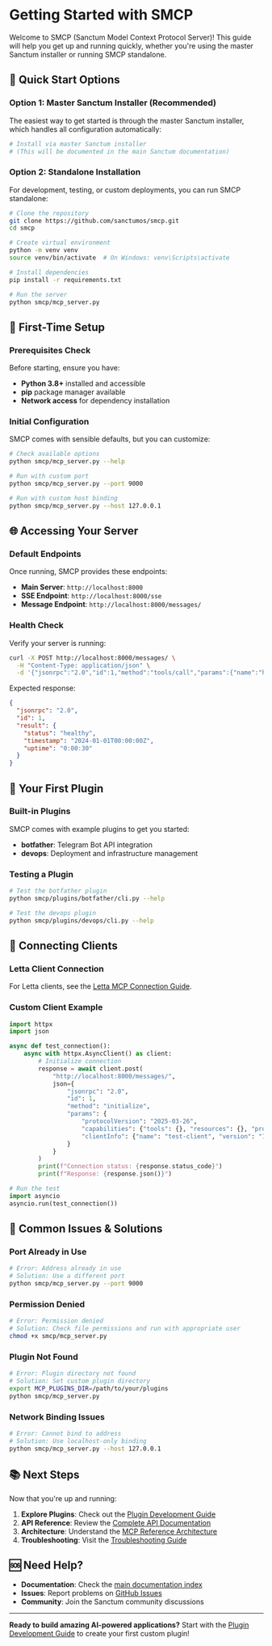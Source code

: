 # Getting Started with SMCP

Welcome to SMCP (Sanctum Model Context Protocol Server)! This guide will help you get up and running quickly, whether you're using the master Sanctum installer or running SMCP standalone.

## 🚀 Quick Start Options

### Option 1: Master Sanctum Installer (Recommended)
The easiest way to get started is through the master Sanctum installer, which handles all configuration automatically:

```bash
# Install via master Sanctum installer
# (This will be documented in the main Sanctum documentation)
```

### Option 2: Standalone Installation
For development, testing, or custom deployments, you can run SMCP standalone:

```bash
# Clone the repository
git clone https://github.com/sanctumos/smcp.git
cd smcp

# Create virtual environment
python -m venv venv
source venv/bin/activate  # On Windows: venv\Scripts\activate

# Install dependencies
pip install -r requirements.txt

# Run the server
python smcp/mcp_server.py
```

## 🔧 First-Time Setup

### Prerequisites Check
Before starting, ensure you have:
- **Python 3.8+** installed and accessible
- **pip** package manager available
- **Network access** for dependency installation

### Initial Configuration
SMCP comes with sensible defaults, but you can customize:

```bash
# Check available options
python smcp/mcp_server.py --help

# Run with custom port
python smcp/mcp_server.py --port 9000

# Run with custom host binding
python smcp/mcp_server.py --host 127.0.0.1
```

## 🌐 Accessing Your Server

### Default Endpoints
Once running, SMCP provides these endpoints:

- **Main Server**: `http://localhost:8000`
- **SSE Endpoint**: `http://localhost:8000/sse`
- **Message Endpoint**: `http://localhost:8000/messages/`

### Health Check
Verify your server is running:

```bash
curl -X POST http://localhost:8000/messages/ \
  -H "Content-Type: application/json" \
  -d '{"jsonrpc":"2.0","id":1,"method":"tools/call","params":{"name":"health","arguments":{}}}'
```

Expected response:
```json
{
  "jsonrpc": "2.0",
  "id": 1,
  "result": {
    "status": "healthy",
    "timestamp": "2024-01-01T00:00:00Z",
    "uptime": "0:00:30"
  }
}
```

## 🔌 Your First Plugin

### Built-in Plugins
SMCP comes with example plugins to get you started:

- **botfather**: Telegram Bot API integration
- **devops**: Deployment and infrastructure management

### Testing a Plugin
```bash
# Test the botfather plugin
python smcp/plugins/botfather/cli.py --help

# Test the devops plugin
python smcp/plugins/devops/cli.py --help
```

## 🔗 Connecting Clients

### Letta Client Connection
For Letta clients, see the [Letta MCP Connection Guide](Letta-MCP-Connection-Guide.md).

### Custom Client Example
```python
import httpx
import json

async def test_connection():
    async with httpx.AsyncClient() as client:
        # Initialize connection
        response = await client.post(
            "http://localhost:8000/messages/",
            json={
                "jsonrpc": "2.0",
                "id": 1,
                "method": "initialize",
                "params": {
                    "protocolVersion": "2025-03-26",
                    "capabilities": {"tools": {}, "resources": {}, "prompts": {}},
                    "clientInfo": {"name": "test-client", "version": "1.0.0"}
                }
            }
        )
        print(f"Connection status: {response.status_code}")
        print(f"Response: {response.json()}")

# Run the test
import asyncio
asyncio.run(test_connection())
```

## 🚨 Common Issues & Solutions

### Port Already in Use
```bash
# Error: Address already in use
# Solution: Use a different port
python smcp/mcp_server.py --port 9000
```

### Permission Denied
```bash
# Error: Permission denied
# Solution: Check file permissions and run with appropriate user
chmod +x smcp/mcp_server.py
```

### Plugin Not Found
```bash
# Error: Plugin directory not found
# Solution: Set custom plugin directory
export MCP_PLUGINS_DIR=/path/to/your/plugins
python smcp/mcp_server.py
```

### Network Binding Issues
```bash
# Error: Cannot bind to address
# Solution: Use localhost-only binding
python smcp/mcp_server.py --host 127.0.0.1
```

## 📚 Next Steps

Now that you're up and running:

1. **Explore Plugins**: Check out the [Plugin Development Guide](plugin-development-guide.md)
2. **API Reference**: Review the [Complete API Documentation](api-reference.md)
3. **Architecture**: Understand the [MCP Reference Architecture](MCP-Reference-Architecture.md)
4. **Troubleshooting**: Visit the [Troubleshooting Guide](troubleshooting.md)

## 🆘 Need Help?

- **Documentation**: Check the [main documentation index](../README.md#-documentation)
- **Issues**: Report problems on [GitHub Issues](https://github.com/sanctumos/smcp/issues)
- **Community**: Join the Sanctum community discussions

---

**Ready to build amazing AI-powered applications?** Start with the [Plugin Development Guide](plugin-development-guide.md) to create your first custom plugin!
